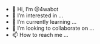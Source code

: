 - 👋 Hi, I’m @4wabot
- 👀 I’m interested in ...
- 🌱 I’m currently learning ...
- 💞️ I’m looking to collaborate on ...
- 📫 How to reach me ...

<!---
4wabot/4wabot is a ✨ special ✨ repository because its `README.md` (this file) appears on your GitHub profile.
You can click the Preview link to take a look at your changes.
--->
